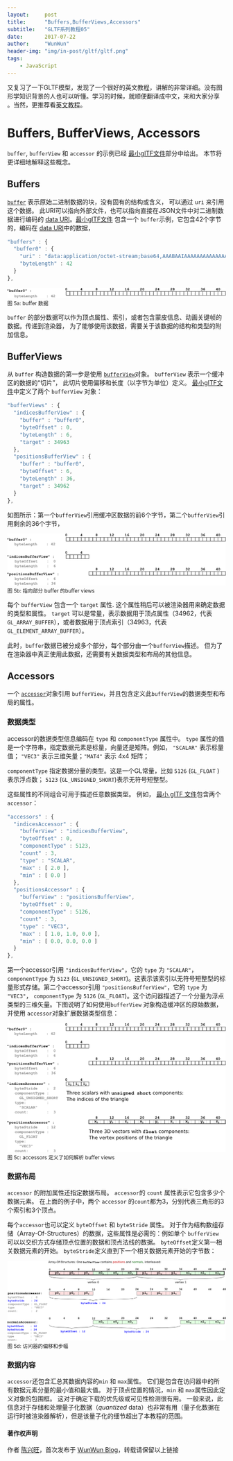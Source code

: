 ```yaml
---
layout:     post
title:      "Buffers,BufferViews,Accessors"
subtitle:   "GLTF系列教程05"
date:       2017-07-22
author:     "WunWun"
header-img: "img/in-post/gltf/gltf.png"
tags:
    - JavaScript
---
```



又复习了一下GLTF模型，发现了一个很好的英文教程，讲解的非常详细。没有图形学知识背景的人也可以听懂。学习的时候，就顺便翻译成中文，来和大家分享 。当然，更推荐看[英文教程](https://github.com/javagl/glTF-Tutorials/tree/master/gltfTutorial#gltf-tutorial)。


# Buffers, BufferViews, Accessors

`buffer`, `bufferView` 和 `accessor` 的示例已经 [最小glTF文件](2017-07-22-MinimalGltfFile.markdown)部分中给出。 本节将更详细地解释这些概念。

## Buffers

[`buffer`](https://github.com/KhronosGroup/glTF/tree/master/specification#reference-buffer) 表示原始二进制数据的块，没有固有的结构或含义， 可以通过 `uri` 来引用这个数据。 此URI可以指向外部文件，也可以指向直接在JSON文件中对二进制数据进行编码的 [data URI](2017-07-21-gltf-BasicGltfStructure.markdown#binary-data-in-buffers)。[最小glTF文件](2017-07-22-MinimalGltfFile.markdown) 包含一个 `buffer`示例，它包含42个字节的，编码在 [data URI](2017-07-21-gltf-BasicGltfStructure.markdown#binary-data-in-buffers)中的数据，

```javascript
"buffers" : {
  "buffer0" : {
    "uri" : "data:application/octet-stream;base64,AAABAAIAAAAAAAAAAAAAAAAAAACAPwAAAAAAAAAAAAAAAAAAgD8AAAAA",
    "byteLength" : 42
  }
},
```


![java-javascript](/img/in-post/gltf/buffer.png)
<small class="img-hint">图 5a: buffer 数据</small>


`buffer` 的部分数据可以作为顶点属性、索引，或者包含蒙皮信息、动画关键帧的数据。传递到渲染器， 为了能够使用该数据，需要关于该数据的结构和类型的附加信息。


## BufferViews

从 `buffer` 构造数据的第一步是使用 [`bufferView`](https://github.com/KhronosGroup/glTF/tree/master/specification#reference-bufferView)对象。 `bufferView` 表示一个缓冲区的数据的“切片”， 此切片使用偏移和长度（以字节为单位）定义。 [最小glTF文件](2017-07-22-MinimalGltfFile.markdown)中定义了两个 `bufferView` 对象：

```javascript
"bufferViews" : {
  "indicesBufferView" : {
    "buffer" : "buffer0",
    "byteOffset" : 0,
    "byteLength" : 6,
    "target" : 34963
  },
  "positionsBufferView" : {
    "buffer" : "buffer0",
    "byteOffset" : 6,
    "byteLength" : 36,
    "target" : 34962
  }
},
```

如图所示：第一个`bufferView`引用缓冲区数据的前6个字节，第二个`bufferView`引用剩余的36个字节，


![java-javascript](/img/in-post/gltf/bufferBufferView.png)
<small class="img-hint">图 5b: 指向部分 buffer 的buffer views</small>


每个 `bufferView` 包含一个 `target` 属性. 这个属性稍后可以被渲染器用来确定数据的类型和属性。 `target` 可以是常量，表示数据用于顶点属性（34962，代表`GL_ARRAY_BUFFER`），或者数据用于顶点索引（34963，代表`GL_ELEMENT_ARRAY_BUFFER`）。

此时，`buffer`数据已被分成多个部分，每个部分由一个`bufferView`描述。 但为了在渲染器中真正使用此数据，还需要有关数据类型和布局的其他信息。


## Accessors

一个 [`accessor`](https://github.com/KhronosGroup/glTF/tree/master/specification#reference-accessor)对象引用 `bufferView`，并且包含定义此`bufferView`的数据类型和布局的属性。

### 数据类型

accessor的数据类型信息编码在 `type` 和 `componentType` 属性中。 `type` 属性的值是一个字符串，指定数据元素是标量，向量还是矩阵。例如， `"SCALAR"` 表示标量值； `"VEC3"` 表示三维矢量；`"MAT4"` 表示 4x4 矩阵；

`componentType` 指定数据分量的类型。这是一个GL常量，比如 `5126` (`GL_FLOAT` ) 表示浮点数； `5123` (`GL_UNSIGNED_SHORT`)表示无符号短整型。

这些属性的不同组合可用于描述任意数据类型。 例如， [最小 glTF 文件](2017-07-22-MinimalGltfFile.markdown)包含两个`accessor`：

```javascript
"accessors" : {
  "indicesAccessor" : {
    "bufferView" : "indicesBufferView",
    "byteOffset" : 0,
    "componentType" : 5123,
    "count" : 3,
    "type" : "SCALAR",
    "max" : [ 2.0 ],
    "min" : [ 0.0 ]
  },
  "positionsAccessor" : {
    "bufferView" : "positionsBufferView",
    "byteOffset" : 0,
    "componentType" : 5126,
    "count" : 3,
    "type" : "VEC3",
    "max" : [ 1.0, 1.0, 0.0 ],
    "min" : [ 0.0, 0.0, 0.0 ]
  }
},
```

第一个accessor引用 `"indicesBufferView"`，它的 `type` 为 `"SCALAR"`， `componentType` 为 `5123` (`GL_UNSIGNED_SHORT`)。这表示该索引以无符号短整型的标量形式存储。第二个accessor引用 `"positionsBufferView"`，它的 `type` 为 `"VEC3"`， `componentType` 为  `5126` (`GL_FLOAT`)。这个访问器描述了一个分量为浮点类型的三维矢量。下图说明了如何使用`bufferView` 对象构造缓冲区的原始数据，并使用 `accessor`对象扩展数据类型信息：


![java-javascript](/img/in-post/gltf/bufferBufferViewAccessor.png)
<small class="img-hint">图 5c: accessors 定义了如何解析 buffer views</small>

### 数据布局

`accessor` 的附加属性还指定数据布局。 `accessor`的 `count` 属性表示它包含多少个数据元素。 在上面的例子中，两个 `accessor` 的`count`都为3，分别代表三角形的3个索引和3个顶点。

每个`accessor`也可以定义 `byteOffset` 和 `byteStride` 属性。 对于作为结构数组存储（Array-Of-Structures）的数据，这些属性是必需的：例如单个 `bufferView` 可以以交织方式存储顶点位置的数据和顶点法线的数据。 `byteOffset`定义第一相关数据元素的开始。 `byteStride`定义直到下一个相关数据元素开始的字节数：


![java-javascript](/img/in-post/gltf/aos.png)
<small class="img-hint">图 5d: 访问器的偏移和步幅</small>


### 数据内容

`accessor`还包含汇总其数据内容的`min` 和 `max`属性。 它们是包含在访问器中的所有数据元素分量的最小值和最大值。 对于顶点位置的情况，`min` 和 `max`属性因此定义对象的包围框。 这对于确定下载的优先级或可见性检测很有用。 一般来说，此信息对于存储和处理量子化数据（*quantized* data）也非常有用（量子化数据在运行时被渲染器解析），但是该量子化的细节超出了本教程的范围。

#### 著作权声明
  
作者 [陈兴旺](http://weibo.com/xingwangchan)，首次发布于 [WunWun Blog](http://iwun.github.io/)，转载请保留以上链接
